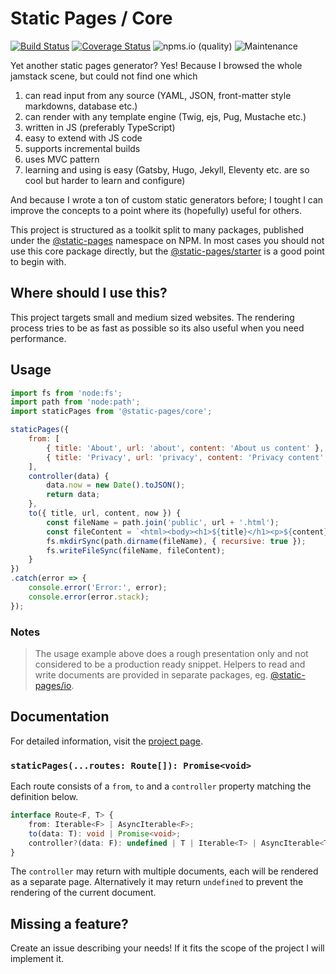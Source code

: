 # Static Pages / Core

[![Build Status](https://github.com/staticpagesjs/core/actions/workflows/build.yaml/badge.svg)](https://github.com/staticpagesjs/core/actions/workflows/build.yaml)
[![Coverage Status](https://coveralls.io/repos/github/staticpagesjs/core/badge.svg?branch=master)](https://coveralls.io/github/staticpagesjs/core?branch=master)
![npms.io (quality)](https://img.shields.io/npms-io/quality-score/@static-pages/core?label=quality)
![Maintenance](https://img.shields.io/maintenance/yes/2025)

Yet another static pages generator?
Yes! Because I browsed the whole jamstack scene, but could not find one which
1. can read input from any source (YAML, JSON, front-matter style markdowns, database etc.)
2. can render with any template engine (Twig, ejs, Pug, Mustache etc.)
3. written in JS (preferably TypeScript)
4. easy to extend with JS code
5. supports incremental builds
6. uses MVC pattern
7. learning and using is easy (Gatsby, Hugo, Jekyll, Eleventy etc. are so cool but harder to learn and configure)

And because I wrote a ton of custom static generators before; I tought I can improve the concepts to a point where its (hopefully) useful for others.

This project is structured as a toolkit split to many packages, published under the [@static-pages](https://www.npmjs.com/org/static-pages) namespace on NPM.
In most cases you should not use this core package directly, but the [@static-pages/starter](https://www.npmjs.com/package/@static-pages/starter) is a good point to begin with.

## Where should I use this?

This project targets small and medium sized websites. The rendering process tries to be as fast as possible so its also useful when you need performance.

## Usage

```js
import fs from 'node:fs';
import path from 'node:path';
import staticPages from '@static-pages/core';

staticPages({
    from: [
        { title: 'About', url: 'about', content: 'About us content' },
        { title: 'Privacy', url: 'privacy', content: 'Privacy content' },
    ],
    controller(data) {
        data.now = new Date().toJSON();
        return data;
    },
    to({ title, url, content, now }) {
        const fileName = path.join('public', url + '.html');
        const fileContent = `<html><body><h1>${title}</h1><p>${content}</p><p>generated: ${now}</p></body></html>`;
        fs.mkdirSync(path.dirname(fileName), { recursive: true });
        fs.writeFileSync(fileName, fileContent);
    }
})
.catch(error => {
    console.error('Error:', error);
    console.error(error.stack);
});
```

### Notes

> The usage example above does a rough presentation only and not considered to be a production ready snippet. Helpers to read and write documents are provided in separate packages, eg. [@static-pages/io](https://www.npmjs.com/package/@static-pages/io).

## Documentation

For detailed information, visit the [project page](https://staticpagesjs.github.io/).

### `staticPages(...routes: Route[]): Promise<void>`

Each route consists of a `from`, `to` and a `controller` property matching the definition below.

```ts
interface Route<F, T> {
    from: Iterable<F> | AsyncIterable<F>;
    to(data: T): void | Promise<void>;
    controller?(data: F): undefined | T | Iterable<T> | AsyncIterable<T> | Promise<undefined | T | Iterable<T> | AsyncIterable<T>>;
}
```

The `controller` may return with multiple documents, each will be rendered as a separate page. Alternatively it may return `undefined` to prevent the rendering of the current document.

## Missing a feature?
Create an issue describing your needs!
If it fits the scope of the project I will implement it.
